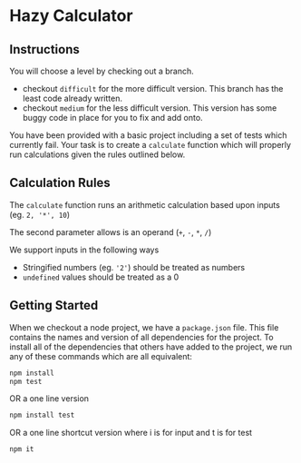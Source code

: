 # Hazy Calculator

## Instructions

You will choose a level by checking out a branch.

- checkout `difficult` for the more difficult version. This branch has the least code already written.
- checkout `medium` for the less difficult version. This version has some buggy code in place for you to fix and add onto.

You have been provided with a basic project including a set of tests which currently fail. Your task is to create a `calculate` function which will properly run calculations given the rules outlined below.

## Calculation Rules

The `calculate` function runs an arithmetic calculation based upon inputs (eg. `2, '*', 10`)

The second parameter allows is an operand (`+`, `-`, `*`, `/`)

We support inputs in the following ways

- Stringified numbers (eg. `'2'`) should be treated as numbers
- `undefined` values should be treated as a 0

## Getting Started

When we checkout a node project, we have a `package.json` file. This file contains the names and version of all dependencies for the project.
To install all of the dependencies that others have added to the project, we run any of these commands which are all equivalent:

```sh
npm install
npm test
```

OR a one line version

```sh
npm install test
```

OR a one line shortcut version where i is for input and t is for test

```sh
npm it
```
